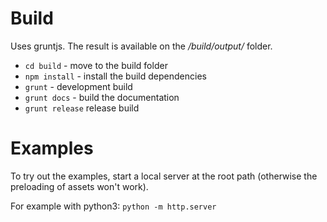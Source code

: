 Build
=====

Uses gruntjs. 
The result is available on the */build/output/* folder.

* ```cd build``` - move to the build folder
* ```npm install``` - install the build dependencies
* ```grunt``` - development build
* ```grunt docs``` - build the documentation 
* ```grunt release``` release build


Examples
========

To try out the examples, start a local server at the root path (otherwise the preloading of assets won't work).

For example with python3: ```python -m http.server```